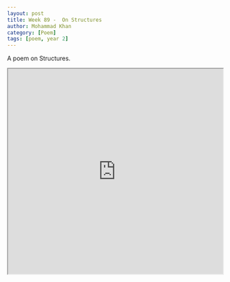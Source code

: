 ```yaml
---
layout: post
title: Week 89 -  On Structures
author: Mohammad Khan
category: [Poem]
tags: [poem, year 2]
---
```

A poem on Structures.

<iframe src="https://drive.google.com/file/d/1YindTa_d36BCPbH2RZi2NxVG60RbkRVS/preview" width="100%" height="480px" allow="autoplay"></iframe>





